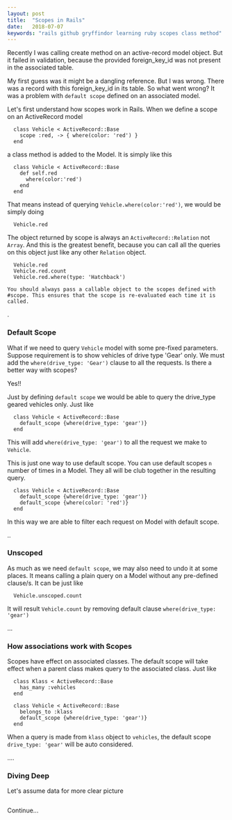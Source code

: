 ```yaml
---
layout: post
title:  "Scopes in Rails"
date:   2018-07-07
keywords: "rails github gryffindor learning ruby scopes class method"
---
```


Recently I was calling create method on an active-record model object. But it failed in validation, because 
the provided foreign_key_id was not present in the associated table.
 
My first guess was it might be a dangling reference.
 But I was wrong. There was a record with this foreign_key_id in its table. So what went wrong? It was a problem with 
 `default scope` defined on an associated model.
 
 Let's first understand how scopes work in Rails. When we define a scope on an ActiveRecord model
      
      class Vehicle < ActiveRecord::Base
        scope :red, -> { where(color: 'red') }
      end
 
 a class method is added to the Model. It is simply like this

      class Vehicle < ActiveRecord::Base
        def self.red
          where(color:'red')
        end
      end

That means instead of querying `Vehicle.where(color:'red')`, we would be simply doing

      Vehicle.red


The object returned by scope is always an `ActiveRecord::Relation` not `Array`. And this is the greatest benefit, because you can call all
the queries on this object just like any other `Relation` object.

      Vehicle.red
      Vehicle.red.count
      Vehicle.red.where(type: 'Hatchback')

`You should always pass a callable object to the scopes defined with #scope. This ensures that the scope is re-evaluated each
time it is called.`

.

### Default Scope

What if we need to query `Vehicle` model with some pre-fixed parameters. Suppose requirement is to show vehicles of drive type 
'Gear' only. We must add the `where(drive_type: 'Gear')` clause to all the requests. Is there a better way with scopes?

Yes!! 

Just by defining `default scope` we would be able to query the drive_type geared vehicles only. Just like

      class Vehicle < ActiveRecord::Base
        default_scope {where(drive_type: 'gear')}
      end
 
This will add `where(drive_type: 'gear')` to all the request we make to `Vehicle`.

This is just one way to use default scope. You can use default scopes `n` number of times in a Model. They all will be
club together in the resulting query.

      class Vehicle < ActiveRecord::Base
        default_scope {where(drive_type: 'gear')}
        default_scope {where(color: 'red')}
      end


In this way we are able to filter each request on Model with default scope.

..

### Unscoped

As much as we need `default scope`, we may also need to undo it at some places. It means calling a plain query on a Model without 
any pre-defined clause/s. It can be just like

      Vehicle.unscoped.count
      
It will result `Vehicle.count` by removing default clause `where(drive_type: 'gear')`

...

### How associations work with Scopes

Scopes have effect on associated classes. The default scope
will take effect when a parent class makes query to the associated class. Just like

      class Klass < ActiveRecord::Base
        has_many :vehicles
      end

      class Vehicle < ActiveRecord::Base
        belongs_to :klass
        default_scope {where(drive_type: 'gear')}
      end

When a query is made from `klass` object to `vehicles`, the default scope   `drive_type: 'gear'` will be auto considered.

....

### Diving Deep

Let's assume data for more clear picture

<img src="{{ '/assets/img/scopes_1.png' | prepend: site.baseurl }}" alt="">

Continue...

